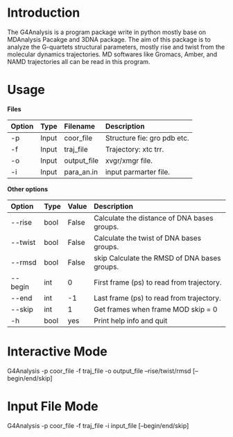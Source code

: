 # Introduction #
The G4Analysis is a program package write in python mostly base on MDAnalysis
Pacakge and 3DNA package. The aim of this package is to analyze the G-quartets structural parameters, mostly rise and twist from the molecular dynamics trajectories. MD softwares like Gromacs, Amber, and NAMD trajectories all can be read in this program.

# Usage #
**Files**

|Option |   Type   |   Filename  |   Description                |
|:------|:---------|:------------|:-----------------------------|
|-p     |    Input |  coor\_file  |  Structure fie: gro pdb etc. |
|-f     |   Input  |  traj\_file  |  Trajectory: xtc trr.        |
|-o     |   Input  | output\_file | xvgr/xmgr file.              |
|-i     |   Input  | para\_an.in  | input parmarter file.        |


**Other options**


|Option |  Type  |  Value   |     Description                              |
|:------|:-------|:---------|:---------------------------------------------|
|--rise |   bool |   False  |      Calculate the distance of DNA bases groups. |
|--twist|   bool |   False  |      Calculate the twist of DNA bases groups.    |
|--rmsd |   bool |   False  |      skip Calculate the RMSD of DNA bases groups.|
|--begin|   int  |   0      |      First frame (ps) to read from trajectory.   |
|--end  |   int  |   -1     |      Last frame (ps) to read from trajectory.    |
|--skip |   int  |   1      |      Get frames when frame MOD skip = 0          |
|-h     |   bool |   yes    |      Print help info and quit                    |

# Interactive Mode #
G4Analysis -p coor\_file -f traj\_file -o output\_file –rise/twist/rmsd [–begin/end/skip]

# Input File Mode #
G4Analysis -p coor\_file -f traj\_file -i input\_file [–begin/end/skip]